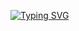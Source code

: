 <a href="https://git.io/typing-svg"><img src="https://readme-typing-svg.herokuapp.com?font=Fira+Code&pause=1000&color=8DEBE8&background=FFEAFC08&center=falso&vCenter=falso&repeat=verdadeiro&random=falso&width=435&lines=Ol%C3%A1%2C+me+chamo+Edna!!!;Estudante+de+Ti+do+zero+ao+pro+-;Cientista+de+dados." alt="Typing SVG" /></a>


            
          
